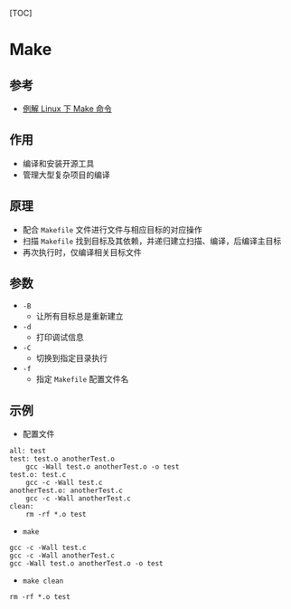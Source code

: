 
[TOC]

# Make
## 参考
- [例解 Linux 下 Make 命令](http://www.cnblogs.com/hazir/p/linux_make_examples.html)

## 作用
- 编译和安装开源工具
- 管理大型复杂项目的编译

## 原理
- 配合 `Makefile` 文件进行文件与相应目标的对应操作
- 扫描 `Makefile` 找到目标及其依赖，并递归建立扫描、编译，后编译主目标
- 再次执行时，仅编译相关目标文件

## 参数
- `-B`
	- 让所有目标总是重新建立
- `-d`
	- 打印调试信息
- `-C`
	- 切换到指定目录执行
- `-f`
	- 指定 `Makefile` 配置文件名

## 示例
- 配置文件
```
all: test 
test: test.o anotherTest.o 
    gcc -Wall test.o anotherTest.o -o test
test.o: test.c 
    gcc -c -Wall test.c 
anotherTest.o: anotherTest.c 
    gcc -c -Wall anotherTest.c 
clean: 
    rm -rf *.o test
```
- `make`
```
gcc -c -Wall test.c 
gcc -c -Wall anotherTest.c 
gcc -Wall test.o anotherTest.o -o test
```
- `make clean`
```
rm -rf *.o test
```

